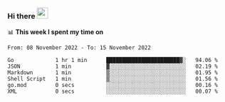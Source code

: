 ### Hi there <a href="https://www.gautamkrishnar.com/"><img src="https://media.giphy.com/media/hvRJCLFzcasrR4ia7z/giphy.gif" width="25px"></a>

📊 **This week I spent my time on**

<!--START_SECTION:waka-->

```text
From: 08 November 2022 - To: 15 November 2022

Go             1 hr 1 min      ███████████████████████▓░   94.06 %
JSON           1 min           ▓░░░░░░░░░░░░░░░░░░░░░░░░   02.19 %
Markdown       1 min           ▒░░░░░░░░░░░░░░░░░░░░░░░░   01.95 %
Shell Script   1 min           ▒░░░░░░░░░░░░░░░░░░░░░░░░   01.56 %
go.mod         0 secs          ░░░░░░░░░░░░░░░░░░░░░░░░░   00.16 %
XML            0 secs          ░░░░░░░░░░░░░░░░░░░░░░░░░   00.07 %
```

<!--END_SECTION:waka-->
